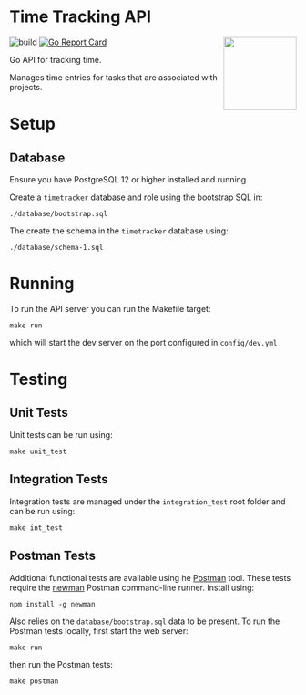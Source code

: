 # Time Tracking API

<img align="right" width="128" src="https://user-images.githubusercontent.com/479339/74610686-49244e80-50aa-11ea-8a3d-dd4a11856d6c.png">

![build](https://github.com/BryanMorgan/time-tracking-api/workflows/build/badge.svg?branch=master&event=push)
[![Go Report Card](https://goreportcard.com/badge/github.com/BryanMorgan/time-tracking-api)](https://goreportcard.com/report/github.com/BryanMorgan/time-tracking-api)

Go API for tracking time. 

Manages time entries for tasks that are associated with projects. 
# Setup

## Database
Ensure you have PostgreSQL 12 or higher installed and running

Create a `timetracker` database and role using the bootstrap SQL in:

```./database/bootstrap.sql```

The create the schema in the `timetracker` database using:

```./database/schema-1.sql```

# Running
To run the API server you can run the Makefile target:

```make run``` 

which will start the dev server on the port configured in `config/dev.yml`

# Testing

## Unit Tests
Unit tests can be run using:

```make unit_test```

## Integration Tests
Integration tests are managed under the `integration_test` root folder and can be run using:

```make int_test```

## Postman Tests
Additional functional tests are available using he [Postman](https://www.postman.com/) tool. 
These tests require the [newman](https://github.com/postmanlabs/newman) Postman command-line runner. Install using:

```npm install -g newman```

Also relies on the `database/bootstrap.sql` data to be present. To run the Postman tests locally, first start the web server:

```make run```

then run the Postman tests:

```make postman```
